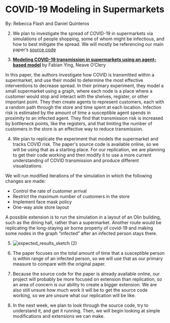 # COVID-19 Modeling in Supermarkets

By: Rebecca Flash and Daniel Quinteros

2. We plan to investigate the spread of COVID-19 in supermarkets via simulations of people shopping, some of whom might be infectious, and how to best mitigate the spread. We will mostly be referencing our main paper’s [source code](https://www.semanticscholar.org/reader/17a2627fca7585df99f9d214831992a3756ed772)

3. [**Modeling COVID-19 transmission in supermarkets using an agent-based model**](https://www.semanticscholar.org/reader/17a2627fca7585df99f9d214831992a3756ed772) by Fabian Ying, Neave O’Clery

In this paper, the authors investigate how COVID is transmitted within a supermarket, and use their model to determine the most effective interventions to decrease spread. In their primary experiment, they model a small supermarket using a graph, where each node is a place where a customer would stop and interact with the shelves, register, or other important point. They then create agents to represent customers, each with a random path through the store and time spent at each location. Infection risk is estimated by the amount of time a susceptible agent spends in proximity to an infected agent. They find that transmission risk is increased by bottleneck points, like the registers, and that limiting the number of customers in the store is an effective way to reduce transmission.

4. We plan to replicate the experiment that models the supermarket and tracks COVID risk. The paper's source code is available online, so we will be using that as a starting place. For our replication, we are planning to get their code working and then modify it to use a more current understanding of COVID transmission and produce different visualizations. 

We will run modified iterations of the simulation in which the following changes are made:
- Control the rate of customer arrival
- Restrict the maximum number of customers in the store
- Implement face mask policy
- One-way aisle store layout

A possible extension is to run the simulation in a layout of an Olin building, such as the dining hall, rather than a supermarket. Another route would be replicating the long-staying air borne property of covid-19 and making some nodes in the graph “infected” after an infected person stays there.

5. ![expected_results_sketch (2)](https://github.com/RebeccaFlach/covid-modeling/assets/47285707/54c7595f-0f55-4f01-b93b-a93c34377e65)

6. The paper focuses on the total amount of time that a susceptible person is within range of an infected person, so we will use that as our primary measure to compare with the original paper. 

7. Because the source code for the paper is already available online, our project will probably be more focused on extension than replication, so an area of concern is our ability to create a bigger extension. We are also still unsure how much work it will be to get the source code working, so we are unsure what our replication will be like. 

8. In the next week, we plan to look through the source code, try to understand it, and get it running. Then, we will begin looking at simple modifications and extensions we can make. 
